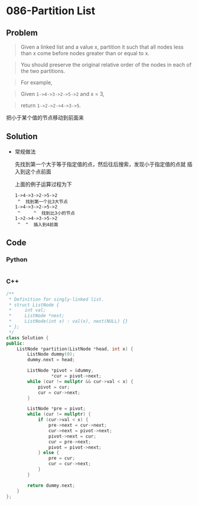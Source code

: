 # 086-Partition List

## Problem

> Given a linked list and a value x, partition it such that all nodes less than x come before nodes greater than or equal to x.

> You should preserve the original relative order of the nodes in each of the two partitions.

> For example,

> Given `1->4->3->2->5->2` and x = 3,

> return `1->2->2->4->3->5`.

把小于某个值的节点移动到前面来

## Solution

- 常规做法

    先找到第一个大于等于指定值的点，然后往后搜索，发现小于指定值的点就
    插入到这个点前面

    上面的例子运算过程为下

    ```
  1->4->3->2->5->2
     ^  找到第一个比3大节点
  1->4->3->2->5->2
     ^     ^  找到比3小的节点
  1->2->4->3->5->2
     ^  ^  插入到4前面
    ```

## Code

### Python

```python

```

### C++

```cpp
/**
 * Definition for singly-linked list.
 * struct ListNode {
 *     int val;
 *     ListNode *next;
 *     ListNode(int x) : val(x), next(NULL) {}
 * };
 */
class Solution {
public:
    ListNode *partition(ListNode *head, int x) {
        ListNode dummy(0);
        dummy.next = head;

        ListNode *pivot = &dummy,
                 *cur = pivot->next;
        while (cur != nullptr && cur->val < x) {
            pivot = cur;
            cur = cur->next;
        }

        ListNode *pre = pivot;
        while (cur != nullptr) {
            if (cur->val < x) {
                pre->next = cur->next;
                cur->next = pivot->next;
                pivot->next = cur;
                cur = pre->next;
                pivot = pivot->next;
            } else {
                pre = cur;
                cur = cur->next;
            }
        }

        return dummy.next;
    }
};
```
